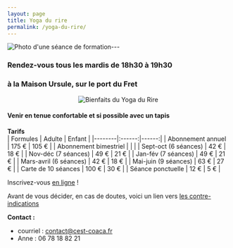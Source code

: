 ```yaml
---
layout: page
title: Yoga du rire
permalink: /yoga-du-rire/
---
```

<p class="float:right"><img class="fit-picture" src="../../../assets/img/formation-yoga-du-rire-prof-f-loizeau.jpg"
     alt="Photo d'une séance de formation">---

### Rendez-vous tous les mardis de 18h30 à 19h30 
### à la Maison Ursule, sur le port du Fret<br>


<center><img class="fit-picture" src="../../../assets/img/Bienfaits-du-rire-800x450.jpg"
     alt="Bienfaits du Yoga du Rire"></center>
<h4>Venir en tenue confortable  et si possible avec un tapis</h4>   

**Tarifs**
<br>
| Formules | Adulte | Enfant |
|--------|:------:|------:|
| Abonnement annuel | 175 €   |  105 € |
| Abonnement bimestriel | |  |
| Sept-oct (6 séances) | 42 €   |  18 € |
| Nov-déc (7 séances) | 49 €   |  21 € |
| Jan-fév (7 séances) | 49 €   |  21 € |
| Mars-avril (6 séances) | 42 €   |  18 € |
| Mai-juin (9 séances) | 63 €   |  27 € |
| Carte de 10 séances | 100 €   |  30 € |
| Séance ponctuelle | 12 €   |  5 € |

Inscrivez-vous [en ligne](https://www.helloasso.com/associations/c-est-coaca-c-est-de-la-culture-d-ocytocine-pour-accorder-le-coeur-et-les-actes/adhesions/cotisation-yoga-du-rire/widget-vignette) !

Avant de vous décider, en cas de doutes, voici un lien vers [les contre-indications](https://www.formation-yogadurire.fr/contre-indications-yoga-du-rire/)

**Contact :**
- courriel : <a href="contact@cest-coaca.fr">contact@cest-coaca.fr</a>
- Anne : 06 78 18 82 21

<!--Je pratique le yoga du rire et vous propose de venir mélanger nos rires chaque vendredi soir ! Les séances sont ouvertes à tous.tes, enfants et adultes !  
>Pourquoi j’adore cette pratique ? La raison est simple : chaque séance ressemble à une fête où on se remplit de vitalité et de bonne humeur.  
>J'ai reçu mon habilitation à animer par l’Institut Français & international du yoga du rire, dans le respect de la méthode et approuvée par le médecin fondateur.   

<div style="text-align: right"> Anne Raffray </div>

<img class="fit-picture" src="../../../assets/img/affiche-yoga-du-rire.jpg"
     alt="Affiche Yoga du Rire">

Le Yoga du rire est un concept novateur né d’un médecin indien exerçant à Mumbay (Inde), le docteur Madan Kataria. Aujourd'hui pratiqué dans plus de 116 pays, le Yoga du rire est une combinaison judicieuse de rires sans raison favorisant les respirations profondes (prana). N’importe qui peut ainsi rire, sans recourir à l’humour ou à des blagues. Est privilégié un rire simple, dans un premier temps abordé comme un exercice corporel, en groupe et qui va se transformer rapidement en rire réel et contagieux.

Le concept est basé sur un fait scientifique démontré par les neurosciences «  le corps ne fait pas la différence entre un rire spontané et un rire simulé ». On obtient même des avantages physiologiques et psychologiques bien supérieurs!

**Les bienfaits :**
La science confirme que la pratique du yoga du rire augmente la longévité et combat les maladies liées au stress. Ajoutons qu’il réduit le risque de troubles psychologiques et physiologiques, d’hypertension et de problèmes cardiaques. Mieux encore, il apporte dynamisme & optimisme et encourage chacun à mieux aborder la vie en générale. C’est aussi un chemin vers le bonheur et permet de forger un mental positif pour faire face aux aléas du quotidien.

Source : extraits de [Institut Français du Yoga du Rire & Rire-Santé](https://www.formation-yogadurire.fr/)
-->



